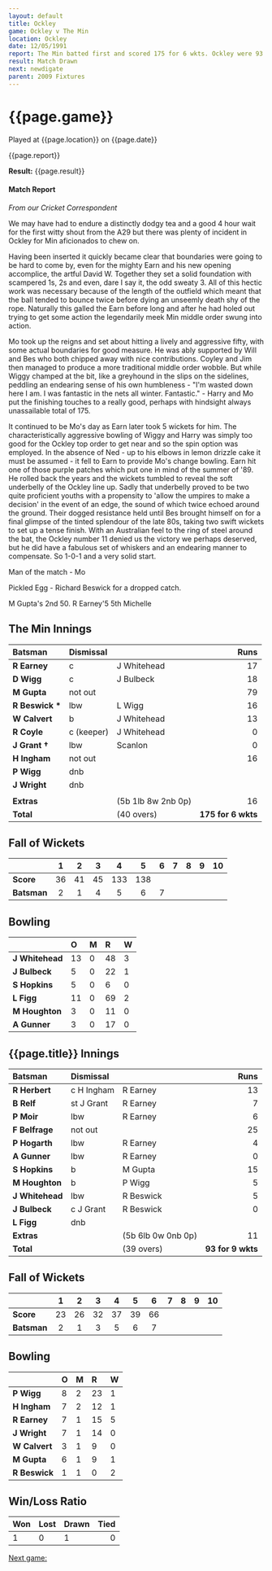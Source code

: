 ```yaml
---
layout: default
title: Ockley
game: Ockley v The Min
location: Ockley
date: 12/05/1991
report: The Min batted first and scored 175 for 6 wkts. Ockley were 93 for 9 wkts when time ran out
result: Match Drawn
next: newdigate
parent: 2009 Fixtures
---
```


# {{page.game}}

Played at {{page.location}} on {{page.date}}

{{page.report}}

**Result:** {{page.result}}

#### Match Report

*From our Cricket Correspondent*

We may have had to endure a distinctly dodgy tea and a good 4 hour wait for the first witty shout from the A29 but there was plenty of incident in Ockley for Min aficionados to chew on.

Having been inserted it quickly became clear that boundaries were going to be hard to come by, even for the mighty Earn and his new opening accomplice, the artful David W. Together they set a solid foundation with scampered 1s, 2s and even, dare I say it, the odd sweaty 3. All of this hectic work was necessary because of the length of the outfield which meant that the ball tended to bounce twice before dying an unseemly death shy of the rope. Naturally this galled the Earn before long and after he had holed out trying to get some action the legendarily meek Min middle order swung into action.

Mo took up the reigns and set about hitting a lively and aggressive fifty, with some actual boundaries for good measure. He was ably supported by Will and Bes who both chipped away with nice contributions. Coyley and Jim then managed to produce a more traditional middle order wobble. But while Wiggy champed at the bit, like a greyhound in the slips on the sidelines, peddling an endearing sense of his own humbleness - "I'm wasted down here I am. I was fantastic in the nets all winter. Fantastic." - Harry and Mo put the finishing touches to a really good, perhaps with hindsight always unassailable total of 175.

It continued to be Mo's day as Earn later took 5 wickets for him. The characteristically aggressive bowling of Wiggy and Harry was simply too good for the Ockley top order to get near and so the spin option was employed. In the absence of Ned - up to his elbows in lemon drizzle cake it must be assumed - it fell to Earn to provide Mo's change bowling. Earn hit one of those purple patches which put one in mind of the summer of '89. He rolled back the years and the wickets tumbled to reveal the soft underbelly of the Ockley line up. Sadly that underbelly proved to be two quite proficient youths with a propensity to 'allow the umpires to make a decision' in the event of an edge, the sound of which twice echoed around the ground. Their dogged resistance held until Bes brought himself on for a final glimpse of the tinted splendour of the late 80s, taking two swift wickets to set up a tense finish. With an Australian feel to the ring of steel around the bat, the Ockley number 11 denied us the victory we perhaps deserved, but he did have a fabulous set of whiskers and an endearing manner to compensate. So 1-0-1 and a very solid start.

Man of the match - Mo

Pickled Egg - Richard Beswick for a dropped catch.

M Gupta's 2nd 50. R Earney'5 5th Michelle

## The Min Innings

| Batsman | Dismissal |  | Runs |
|:---|:---|---|---:|
| **R Earney** | c | J Whitehead | 17 |
| **D Wigg** | c | J Bulbeck | 18 |
| **M Gupta** | not out |  | 79 |
| **R Beswick &#42;** | lbw | L Wigg | 16 |
| **W Calvert** | b | J Whitehead | 13 |
| **R Coyle** | c (keeper) | J Whitehead | 0 |
| **J Grant &#8224;** | lbw | Scanlon | 0 |
| **H Ingham** | not out |  | 16 |
| **P Wigg** | dnb |  |  |
| **J Wright** | dnb |  |  |
|  |  |  |  |
| **Extras** | | (5b 1lb 8w 2nb 0p) | 16 |
| **Total** | | (40 overs) | **175 for 6 wkts** | 

## Fall of Wickets

| | 1 | 2 | 3 | 4 | 5 | 6 | 7 | 8 | 9 | 10 |
|---|:---:|:---:|:---:|:---:|:---:|:---:|:---:|:---:|:---:|:---:|
| **Score** | 36 | 41 | 45 | 133 | 138 |  |  |  |  |  |
| **Batsman** | 2 | 1 | 4 | 5 | 6 | 7 |  |  |  |  |

## Bowling

| | O | M | R | W |
|---|:---|:---|:---|:---|
| **J Whitehead** | 13 | 0 | 48 | 3 |
| **J Bulbeck** | 5 | 0 | 22 | 1 |
| **S Hopkins** | 5 | 0 | 6 | 0 |
| **L Figg** | 11 | 0 | 69 | 2 |
| **M Houghton** | 3 | 0 | 11 | 0 |
| **A Gunner** | 3 | 0 | 17 | 0 |

## {{page.title}} Innings

| Batsman | Dismissal |  | Runs |
|:---|:---|---|---:|
| **R Herbert** | c H Ingham | R Earney | 13 |
| **B Relf** | st J Grant | R Earney | 7 |
| **P Moir** | lbw | R Earney | 6 |
| **F Belfrage** | not out |  | 25 |
| **P Hogarth** | lbw | R Earney | 4 |
| **A Gunner** | lbw | R Earney  | 0 |
| **S Hopkins** | b | M Gupta | 15 |
| **M Houghton** | b | P Wigg | 5 |
| **J Whitehead** | lbw | R Beswick | 5 |
| **J Bulbeck** | c J Grant | R Beswick | 0 |
| **L Figg** | dnb |  |  |
| **Extras** | | (5b 6lb 0w 0nb 0p) | 11 |
| **Total** | | (39 overs) | **93 for 9 wkts** |

## Fall of Wickets

| | 1 | 2 | 3 | 4 | 5 | 6 | 7 | 8 | 9 | 10 |
|---|:---:|:---:|:---:|:---:|:---:|:---:|:---:|:---:|:---:|:---:|
| **Score** | 23 | 26 | 32 | 37 | 39 | 66 |  |  |  |  |
| **Batsman** | 2 | 1 | 3 | 5 | 6 | 7 |  |  |  |  |

## Bowling

| | O | M | R | W |
|---|:---|:---|:---|:---|
| **P Wigg** | 8 | 2 | 23 | 1 |
| **H Ingham** | 7 | 2 | 12 | 1 |
| **R Earney** | 7 | 1 | 15 | 5 |
| **J Wright** | 7 | 1 | 14 | 0 |
| **W Calvert** | 3 | 1 | 9 | 0 |
| **M Gupta** | 6 | 1 | 9 | 1 |
| **R Beswick** | 1 | 1 | 0 | 2 |

## Win/Loss Ratio

| Won | Lost | Drawn | Tied |
|:---|:---|:---|---:|
| 1 | 0 | 1 | 0 |

[Next game:]({{page.next}})